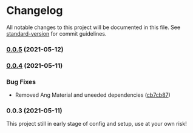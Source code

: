# Changelog

All notable changes to this project will be documented in this file. See [standard-version](https://github.com/conventional-changelog/standard-version) for commit guidelines.

### [0.0.5](https://github.com/newaeonweb/ngx-aeon-wrapper/compare/v0.0.4...v0.0.5) (2021-05-12)

### [0.0.4](https://github.com/newaeonweb/ngx-aeon-wrapper/compare/v0.0.3...v0.0.4) (2021-05-11)


### Bug Fixes

* Removed Ang Material and uneeded dependencies ([cb7cb87](https://github.com/newaeonweb/ngx-aeon-wrapper/commits/cb7cb87f60bdf0ba78b98d7411b84256000dedc5))

### 0.0.3 (2021-05-11)
This project still in early stage of config and setup, use at your own risk!
